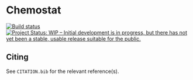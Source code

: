 # Chemostat
[![Build status](https://github.com/josePereiro/Chemostat.jl/workflows/CI/badge.svg)](https://github.com/josePereiro/Chemostat.jl/actions)
[![Project Status: WIP – Initial development is in progress, but there has not yet been a stable, usable release suitable for the public.](http://www.repostatus.org/badges/latest/wip.svg)](http://www.repostatus.org/#wip)


## Citing

See `CITATION.bib` for the relevant reference(s).
